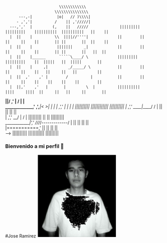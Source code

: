 
                            \\\\\\\\\\\\
                          \\\\\\\\\\\\\\\
          ---,-|           |o|   // )\\\\|
         - ,','|          /    || ,'/////|
      ---,','  |         (,    ||   /////              |||||||||         |||||||||    ||||||||||  ||||||||||   ||    ||
      |  ||    |          \\  ||||//''''|             ||        ||       ||     ||    ||       || ||       ||  ||    ||
      |  ||    |           |||||||     _|             ||        ||       ||     ||    ||       || ||       ||   ||  ||
      |  ||    |______      `````\____/ \             |||||||||          |||||||||    ||  |||||   ||  |||||       || 
      |  ||    |     ,|         _/_____/ \            ||        ||       ||     ||    ||   ||     ||   ||         ||
      |  ||  ,'    ,' |        /          |           ||        ||       ||     ||    ||    ||    ||    ||        ||
      |  ||,'    ,'   |       |         \  |          ||||||||||       ||||     ||||  ||     ||   ||     ||       || 
______|__|/    ,'     |      /           | |          
_____________,'      ,',_____|<    >|    | |
             |     ,','      |      |    | |                       ||||||||||    ||||||||||||     ||||||||||
             |   ,','    ____|_____/    /  |                       ||            ||        ||             ||                  
             | ,','  __/ |             /   |                       |||||||||    ||          ||    |||||||||                   
_____________|','   ///_/-------------/   |                                 ||  ||          ||            ||                    
              |===========,'                                                ||   ||        ||             ||                     
-->                                                                ||||||||||    |||||||||||       |||||||||                  
  
  
  ### Bienvenido a mi perfil 👋

#Jose Ramirez
![](foto.jpg)
<!--
**barry503/barry503** -->
